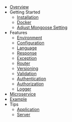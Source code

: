 - [Overview](overview.md)
- Getting Started
    - [Installation](/getting-started/readme.md)
    - [Docker](/getting-started/docker.md)
    - [Adjust Mongoose Setting](/getting-started/adjust-mongoose-setting.md)
- Features
    - [Environment](/features/readme.md)
    - [Configuration](/features/configuration.md)
    - [Language](/features/language.md)
    - [Response](/features/response.md)
    - [Exception](/features/exception.md)
    - [Router](/features/router.md)
    - [Versioning](/features/versioning.md)
    - [Validation](/features/validation.md)
    - [Authentication](/features/authentication.md)
    - [Authorization](/features/authorization.md)
    - [Logger](/features/logger.md)
- [Microservice](/microservice/readme.md)
- [Example](example.md)
- Tips
    - [Application](/tips/readme.md)
    - [Server](/tips/server.md)
